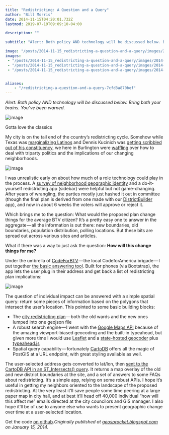```yaml
---
title: "Redistricting: A Question and a Query"
author: "Bill Morris"
date: 2014-11-15T04:20:01.732Z
lastmod: 2019-07-19T09:09:10-04:00

description: ""

subtitle: "Alert: Both policy AND technology will be discussed below. Bring both your brains. You’ve been warned."

image: "/posts/2014-11-15_redistricting-a-question-and-a-query/images/2014-11-15_1.jpg" 
images:
 - "/posts/2014-11-15_redistricting-a-question-and-a-query/images/2014-11-15_1.jpg" 
 - "/posts/2014-11-15_redistricting-a-question-and-a-query/images/2014-11-15_2.jpeg" 
 - "/posts/2014-11-15_redistricting-a-question-and-a-query/images/2014-11-15_3.gif" 


aliases:
    - "/redistricting-a-question-and-a-query-7cfd3a870bef"
---
```


_Alert: Both policy AND technology will be discussed below. Bring both your brains. You’ve been warned._




![image](../images/2014-11-15_1.jpg)

Gotta love the classics



My city is on the tail end of the country’s redistricting cycle. Somehow while Texas was [marginalizing Latinos](http://www.huffingtonpost.com/2012/08/28/texas-redistricting-discriminated-latino-voters_n_1838030.html) and Dennis Kucinich was [getting scribbled out of his constituency](http://news.firedoglake.com/2012/03/07/kucinich-squeezed-out-by-redistricting-loses-primary-to-kaptur-in-ohio/), we here in Burlington were [waffling](http://7d.blogs.com/offmessage/2013/12/burlington-city-council-mulls-redistricting-take-457.html) over how to deal with triparty politics and the implications of our changing neighborhoods.




![image](../images/2014-11-15_2.jpeg)



I was unrealistic early on about how much of a role technology could play in the process. A [survey of neighborhood geographic identity](http://btvhoods.geosprocket.org/results2.html) and a do-it-yourself redistricting app (sidebar) were helpful but not game-changing. After years of wrangling, the parties mostly just hashed it out in committee (though the final plan is derived from one made with our [DistrictBuilder](http://www.publicmapping.org/Home) app), and now in about 6 weeks the voters will approve or reject it.

Which brings me to the question: What would the proposed plan change things for the average BTV citizen? It’s a pretty easy one to answer in the aggregate — all the information is out there: new boundaries, old boundaries, population distribution, polling locations. But these bits are spread out across various sites and articles.

What if there was a way to just ask the question: **How will this change things for me?**

Under the umbrella of [CodeForBTV](http://codeforbtv.org/) — the local CodeforAmerica brigade — I put together [the basic answering tool](http://codeforbtv.org/votefinder/). Built for phones (via Bootstrap), the app lets the user plug in their address and get back a list of redistricting plan implications:




![image](../images/2014-11-15_3.gif)



The question of individual impact can be answered with a simple spatial query: return some pieces of information based on the polygons that intersect the user’s location. This pointed to some basic building blocks:

*   The [city redistricting plan](https://gist.github.com/wboykinm/7ef57cd1e58fc626ee3c#file-map-geojson) — both the old wards and the new ones lumped into one geojson file
*   A robust search engine — I went with the [Google Maps API](https://developers.google.com/maps/) because of the amazing viewport-biased geocoding and the built-in typeahead, but given more time I would use [Leaflet](http://leafletjs.com/) and a [state-hosted geocoder](http://vcgi.vermont.gov/warehouse/web_services/geocoding) plus [typeahead.js](http://twitter.github.io/typeahead.js/)
*   Spatial query capability — fortunately [CartoDB](http://developers.cartodb.com/documentation/cartodb-js.html) offers all the magic of PostGIS at a URL endpoint, with great styling available as well.

The user-selected address gets converted to lat/lon, then [sent to the CartoDB API in an ST_Intersects() query](https://github.com/codeforbtv/votefinder/blob/master/votefind.js#L57). It returns a map overlay of the old and new district boundaries at the site, and a set of answers to some FAQs about redistricting. It’s a simple app, relying on some robust APIs. I hope it’s useful in getting my neighbors oriented to the landscape of the proposed redistricting. At the very least it’ll save people some time peering at a large paper map in city hall, and at best it’ll head off 40,000 individual “how will this affect me” emails directed at the city councilors and GIS manager. I also hope it’ll be of use to anyone else who wants to present geographic change over time at a user-selected location.

Get the code [on github](https://github.com/codeforbtv/votefinder)._Originally published at_ [_geosprocket.blogspot.com_](http://geosprocket.blogspot.com/2014/01/redistricting-question-and-query.html) _on January 15, 2014._
